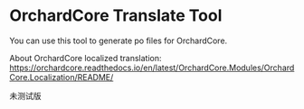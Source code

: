 # OrchardCore Translate Tool
You can use this tool to generate po files for OrchardCore.

About OrchardCore localized translation:
https://orchardcore.readthedocs.io/en/latest/OrchardCore.Modules/OrchardCore.Localization/README/

未测试版

